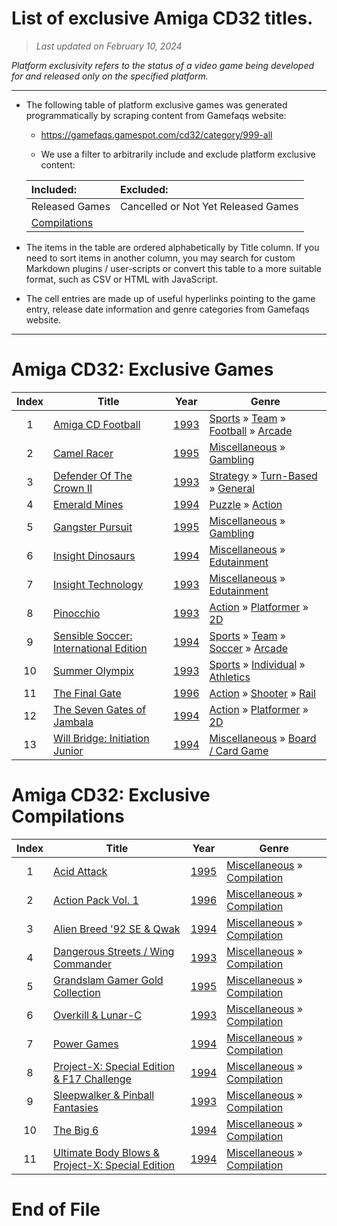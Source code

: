 ﻿# List of exclusive Amiga CD32 titles.

> *Last updated on February 10, 2024*

_Platform exclusivity refers to the status of a video game being developed for and released only on the specified platform._

-----------------------------

 - The following table of platform exclusive games was generated programmatically by scraping content from Gamefaqs website: 

    - https://gamefaqs.gamespot.com/cd32/category/999-all

    - We use a filter to arbitrarily include and exclude platform exclusive content:

      
    |Included:|Excluded:|
    |:--|:--|
    |Released Games|Cancelled or Not Yet Released Games
    |[Compilations](https://gamefaqs.gamespot.com/cd32/category/233-miscellaneous-compilation)|


 - The items in the table are ordered alphabetically by Title column. If you need to sort items in another column, you may search for custom Markdown plugins / user-scripts or convert this table to a more suitable format, such as CSV or HTML with JavaScript.

 - The cell entries are made up of useful hyperlinks pointing to the game entry, release date information and genre categories from Gamefaqs website.

-----------------------------
# Amiga CD32∶ Exclusive Games
|Index|Title|Year|Genre|
|:--:|--|--|--|
|1|<a href="https://gamefaqs.gamespot.com/cd32/619363-amiga-cd-football" target="_blank" rel="noopener noreferrer">Amiga CD Football</a>|<a href="https://gamefaqs.gamespot.com/cd32/619363-amiga-cd-football/data" target="_blank" rel="noopener noreferrer">1993</a>|<a href="https://gamefaqs.gamespot.com/cd32/category/43-sports" target="_blank" rel="noopener noreferrer">Sports</a> &raquo; <a href="https://gamefaqs.gamespot.com/cd32/category/91-sports-team" target="_blank" rel="noopener noreferrer">Team</a> &raquo; <a href="https://gamefaqs.gamespot.com/cd32/category/97-sports-team-football" target="_blank" rel="noopener noreferrer">Football</a> &raquo; <a href="https://gamefaqs.gamespot.com/cd32/category/204-sports-team-football-arcade" target="_blank" rel="noopener noreferrer">Arcade</a>|
|2|<a href="https://gamefaqs.gamespot.com/cd32/619373-camel-racer" target="_blank" rel="noopener noreferrer">Camel Racer</a>|<a href="https://gamefaqs.gamespot.com/cd32/619373-camel-racer/data" target="_blank" rel="noopener noreferrer">1995</a>|<a href="https://gamefaqs.gamespot.com/cd32/category/49-miscellaneous" target="_blank" rel="noopener noreferrer">Miscellaneous</a> &raquo; <a href="https://gamefaqs.gamespot.com/cd32/category/113-miscellaneous-gambling" target="_blank" rel="noopener noreferrer">Gambling</a>|
|3|<a href="https://gamefaqs.gamespot.com/cd32/619492-defender-of-the-crown-ii" target="_blank" rel="noopener noreferrer">Defender Of The Crown II</a>|<a href="https://gamefaqs.gamespot.com/cd32/619492-defender-of-the-crown-ii/data" target="_blank" rel="noopener noreferrer">1993</a>|<a href="https://gamefaqs.gamespot.com/cd32/category/45-strategy" target="_blank" rel="noopener noreferrer">Strategy</a> &raquo; <a href="https://gamefaqs.gamespot.com/cd32/category/59-strategy-turn-based" target="_blank" rel="noopener noreferrer">Turn-Based</a> &raquo; <a href="https://gamefaqs.gamespot.com/cd32/category/305-strategy-turn-based-general" target="_blank" rel="noopener noreferrer">General</a>|
|4|<a href="https://gamefaqs.gamespot.com/cd32/619494-emerald-mines" target="_blank" rel="noopener noreferrer">Emerald Mines</a>|<a href="https://gamefaqs.gamespot.com/cd32/619494-emerald-mines/data" target="_blank" rel="noopener noreferrer">1994</a>|<a href="https://gamefaqs.gamespot.com/cd32/category/173-puzzle" target="_blank" rel="noopener noreferrer">Puzzle</a> &raquo; <a href="https://gamefaqs.gamespot.com/cd32/category/282-puzzle-action" target="_blank" rel="noopener noreferrer">Action</a>|
|5|<a href="https://gamefaqs.gamespot.com/cd32/619891-gangster-pursuit" target="_blank" rel="noopener noreferrer">Gangster Pursuit</a>|<a href="https://gamefaqs.gamespot.com/cd32/619891-gangster-pursuit/data" target="_blank" rel="noopener noreferrer">1995</a>|<a href="https://gamefaqs.gamespot.com/cd32/category/49-miscellaneous" target="_blank" rel="noopener noreferrer">Miscellaneous</a> &raquo; <a href="https://gamefaqs.gamespot.com/cd32/category/113-miscellaneous-gambling" target="_blank" rel="noopener noreferrer">Gambling</a>|
|6|<a href="https://gamefaqs.gamespot.com/cd32/619980-insight-dinosaurs" target="_blank" rel="noopener noreferrer">Insight Dinosaurs</a>|<a href="https://gamefaqs.gamespot.com/cd32/619980-insight-dinosaurs/data" target="_blank" rel="noopener noreferrer">1994</a>|<a href="https://gamefaqs.gamespot.com/cd32/category/49-miscellaneous" target="_blank" rel="noopener noreferrer">Miscellaneous</a> &raquo; <a href="https://gamefaqs.gamespot.com/cd32/category/275-miscellaneous-edutainment" target="_blank" rel="noopener noreferrer">Edutainment</a>|
|7|<a href="https://gamefaqs.gamespot.com/cd32/619981-insight-technology" target="_blank" rel="noopener noreferrer">Insight Technology</a>|<a href="https://gamefaqs.gamespot.com/cd32/619981-insight-technology/data" target="_blank" rel="noopener noreferrer">1993</a>|<a href="https://gamefaqs.gamespot.com/cd32/category/49-miscellaneous" target="_blank" rel="noopener noreferrer">Miscellaneous</a> &raquo; <a href="https://gamefaqs.gamespot.com/cd32/category/275-miscellaneous-edutainment" target="_blank" rel="noopener noreferrer">Edutainment</a>|
|8|<a href="https://gamefaqs.gamespot.com/cd32/619983-pinocchio" target="_blank" rel="noopener noreferrer">Pinocchio</a>|<a href="https://gamefaqs.gamespot.com/cd32/619983-pinocchio/data" target="_blank" rel="noopener noreferrer">1993</a>|<a href="https://gamefaqs.gamespot.com/cd32/category/54-action" target="_blank" rel="noopener noreferrer">Action</a> &raquo; <a href="https://gamefaqs.gamespot.com/cd32/category/56-action-platformer" target="_blank" rel="noopener noreferrer">Platformer</a> &raquo; <a href="https://gamefaqs.gamespot.com/cd32/category/84-action-platformer-2d" target="_blank" rel="noopener noreferrer">2D</a>|
|9|<a href="https://gamefaqs.gamespot.com/cd32/619986-sensible-soccer-international-edition" target="_blank" rel="noopener noreferrer">Sensible Soccer: International Edition</a>|<a href="https://gamefaqs.gamespot.com/cd32/619986-sensible-soccer-international-edition/data" target="_blank" rel="noopener noreferrer">1994</a>|<a href="https://gamefaqs.gamespot.com/cd32/category/43-sports" target="_blank" rel="noopener noreferrer">Sports</a> &raquo; <a href="https://gamefaqs.gamespot.com/cd32/category/91-sports-team" target="_blank" rel="noopener noreferrer">Team</a> &raquo; <a href="https://gamefaqs.gamespot.com/cd32/category/100-sports-team-soccer" target="_blank" rel="noopener noreferrer">Soccer</a> &raquo; <a href="https://gamefaqs.gamespot.com/cd32/category/210-sports-team-soccer-arcade" target="_blank" rel="noopener noreferrer">Arcade</a>|
|10|<a href="https://gamefaqs.gamespot.com/cd32/952233-summer-olympix" target="_blank" rel="noopener noreferrer">Summer Olympix</a>|<a href="https://gamefaqs.gamespot.com/cd32/952233-summer-olympix/data" target="_blank" rel="noopener noreferrer">1993</a>|<a href="https://gamefaqs.gamespot.com/cd32/category/43-sports" target="_blank" rel="noopener noreferrer">Sports</a> &raquo; <a href="https://gamefaqs.gamespot.com/cd32/category/92-sports-individual" target="_blank" rel="noopener noreferrer">Individual</a> &raquo; <a href="https://gamefaqs.gamespot.com/cd32/category/231-sports-individual-athletics" target="_blank" rel="noopener noreferrer">Athletics</a>|
|11|<a href="https://gamefaqs.gamespot.com/cd32/619887-the-final-gate" target="_blank" rel="noopener noreferrer">The Final Gate</a>|<a href="https://gamefaqs.gamespot.com/cd32/619887-the-final-gate/data" target="_blank" rel="noopener noreferrer">1996</a>|<a href="https://gamefaqs.gamespot.com/cd32/category/54-action" target="_blank" rel="noopener noreferrer">Action</a> &raquo; <a href="https://gamefaqs.gamespot.com/cd32/category/55-action-shooter" target="_blank" rel="noopener noreferrer">Shooter</a> &raquo; <a href="https://gamefaqs.gamespot.com/cd32/category/81-action-shooter-rail" target="_blank" rel="noopener noreferrer">Rail</a>|
|12|<a href="https://gamefaqs.gamespot.com/cd32/952096-the-seven-gates-of-jambala" target="_blank" rel="noopener noreferrer">The Seven Gates of Jambala</a>|<a href="https://gamefaqs.gamespot.com/cd32/952096-the-seven-gates-of-jambala/data" target="_blank" rel="noopener noreferrer">1994</a>|<a href="https://gamefaqs.gamespot.com/cd32/category/54-action" target="_blank" rel="noopener noreferrer">Action</a> &raquo; <a href="https://gamefaqs.gamespot.com/cd32/category/56-action-platformer" target="_blank" rel="noopener noreferrer">Platformer</a> &raquo; <a href="https://gamefaqs.gamespot.com/cd32/category/84-action-platformer-2d" target="_blank" rel="noopener noreferrer">2D</a>|
|13|<a href="https://gamefaqs.gamespot.com/cd32/651976-will-bridge-initiation-junior" target="_blank" rel="noopener noreferrer">Will Bridge: Initiation Junior</a>|<a href="https://gamefaqs.gamespot.com/cd32/651976-will-bridge-initiation-junior/data" target="_blank" rel="noopener noreferrer">1994</a>|<a href="https://gamefaqs.gamespot.com/cd32/category/49-miscellaneous" target="_blank" rel="noopener noreferrer">Miscellaneous</a> &raquo; <a href="https://gamefaqs.gamespot.com/cd32/category/227-miscellaneous-board-card-game" target="_blank" rel="noopener noreferrer">Board / Card Game</a>|

# Amiga CD32∶ Exclusive Compilations
|Index|Title|Year|Genre|
|:--:|--|--|--|
|1|<a href="https://gamefaqs.gamespot.com/cd32/619354-acid-attack" target="_blank" rel="noopener noreferrer">Acid Attack</a>|<a href="https://gamefaqs.gamespot.com/cd32/619354-acid-attack/data" target="_blank" rel="noopener noreferrer">1995</a>|<a href="https://gamefaqs.gamespot.com/cd32/category/49-miscellaneous" target="_blank" rel="noopener noreferrer">Miscellaneous</a> &raquo; <a href="https://gamefaqs.gamespot.com/cd32/category/233-miscellaneous-compilation" target="_blank" rel="noopener noreferrer">Compilation</a>|
|2|<a href="https://gamefaqs.gamespot.com/cd32/640226-action-pack-vol-1" target="_blank" rel="noopener noreferrer">Action Pack Vol. 1</a>|<a href="https://gamefaqs.gamespot.com/cd32/640226-action-pack-vol-1/data" target="_blank" rel="noopener noreferrer">1996</a>|<a href="https://gamefaqs.gamespot.com/cd32/category/49-miscellaneous" target="_blank" rel="noopener noreferrer">Miscellaneous</a> &raquo; <a href="https://gamefaqs.gamespot.com/cd32/category/233-miscellaneous-compilation" target="_blank" rel="noopener noreferrer">Compilation</a>|
|3|<a href="https://gamefaqs.gamespot.com/cd32/939722-alien-breed-92-se-and-qwak" target="_blank" rel="noopener noreferrer">Alien Breed '92 SE & Qwak</a>|<a href="https://gamefaqs.gamespot.com/cd32/939722-alien-breed-92-se-and-qwak/data" target="_blank" rel="noopener noreferrer">1994</a>|<a href="https://gamefaqs.gamespot.com/cd32/category/49-miscellaneous" target="_blank" rel="noopener noreferrer">Miscellaneous</a> &raquo; <a href="https://gamefaqs.gamespot.com/cd32/category/233-miscellaneous-compilation" target="_blank" rel="noopener noreferrer">Compilation</a>|
|4|<a href="https://gamefaqs.gamespot.com/cd32/956137-dangerous-streets-wing-commander" target="_blank" rel="noopener noreferrer">Dangerous Streets / Wing Commander</a>|<a href="https://gamefaqs.gamespot.com/cd32/956137-dangerous-streets-wing-commander/data" target="_blank" rel="noopener noreferrer">1993</a>|<a href="https://gamefaqs.gamespot.com/cd32/category/49-miscellaneous" target="_blank" rel="noopener noreferrer">Miscellaneous</a> &raquo; <a href="https://gamefaqs.gamespot.com/cd32/category/233-miscellaneous-compilation" target="_blank" rel="noopener noreferrer">Compilation</a>|
|5|<a href="https://gamefaqs.gamespot.com/cd32/619950-grandslam-gamer-gold-collection" target="_blank" rel="noopener noreferrer">Grandslam Gamer Gold Collection</a>|<a href="https://gamefaqs.gamespot.com/cd32/619950-grandslam-gamer-gold-collection/data" target="_blank" rel="noopener noreferrer">1995</a>|<a href="https://gamefaqs.gamespot.com/cd32/category/49-miscellaneous" target="_blank" rel="noopener noreferrer">Miscellaneous</a> &raquo; <a href="https://gamefaqs.gamespot.com/cd32/category/233-miscellaneous-compilation" target="_blank" rel="noopener noreferrer">Compilation</a>|
|6|<a href="https://gamefaqs.gamespot.com/cd32/619956-overkill-and-lunar-c" target="_blank" rel="noopener noreferrer">Overkill & Lunar-C</a>|<a href="https://gamefaqs.gamespot.com/cd32/619956-overkill-and-lunar-c/data" target="_blank" rel="noopener noreferrer">1993</a>|<a href="https://gamefaqs.gamespot.com/cd32/category/49-miscellaneous" target="_blank" rel="noopener noreferrer">Miscellaneous</a> &raquo; <a href="https://gamefaqs.gamespot.com/cd32/category/233-miscellaneous-compilation" target="_blank" rel="noopener noreferrer">Compilation</a>|
|7|<a href="https://gamefaqs.gamespot.com/cd32/619984-power-games" target="_blank" rel="noopener noreferrer">Power Games</a>|<a href="https://gamefaqs.gamespot.com/cd32/619984-power-games/data" target="_blank" rel="noopener noreferrer">1994</a>|<a href="https://gamefaqs.gamespot.com/cd32/category/49-miscellaneous" target="_blank" rel="noopener noreferrer">Miscellaneous</a> &raquo; <a href="https://gamefaqs.gamespot.com/cd32/category/233-miscellaneous-compilation" target="_blank" rel="noopener noreferrer">Compilation</a>|
|8|<a href="https://gamefaqs.gamespot.com/cd32/619960-project-x-special-edition-and-f17-challenge" target="_blank" rel="noopener noreferrer">Project-X: Special Edition & F17 Challenge</a>|<a href="https://gamefaqs.gamespot.com/cd32/619960-project-x-special-edition-and-f17-challenge/data" target="_blank" rel="noopener noreferrer">1994</a>|<a href="https://gamefaqs.gamespot.com/cd32/category/49-miscellaneous" target="_blank" rel="noopener noreferrer">Miscellaneous</a> &raquo; <a href="https://gamefaqs.gamespot.com/cd32/category/233-miscellaneous-compilation" target="_blank" rel="noopener noreferrer">Compilation</a>|
|9|<a href="https://gamefaqs.gamespot.com/cd32/640228-sleepwalker-and-pinball-fantasies" target="_blank" rel="noopener noreferrer">Sleepwalker & Pinball Fantasies</a>|<a href="https://gamefaqs.gamespot.com/cd32/640228-sleepwalker-and-pinball-fantasies/data" target="_blank" rel="noopener noreferrer">1993</a>|<a href="https://gamefaqs.gamespot.com/cd32/category/49-miscellaneous" target="_blank" rel="noopener noreferrer">Miscellaneous</a> &raquo; <a href="https://gamefaqs.gamespot.com/cd32/category/233-miscellaneous-compilation" target="_blank" rel="noopener noreferrer">Compilation</a>|
|10|<a href="https://gamefaqs.gamespot.com/cd32/997287-the-big-6" target="_blank" rel="noopener noreferrer">The Big 6</a>|<a href="https://gamefaqs.gamespot.com/cd32/997287-the-big-6/data" target="_blank" rel="noopener noreferrer">1994</a>|<a href="https://gamefaqs.gamespot.com/cd32/category/49-miscellaneous" target="_blank" rel="noopener noreferrer">Miscellaneous</a> &raquo; <a href="https://gamefaqs.gamespot.com/cd32/category/233-miscellaneous-compilation" target="_blank" rel="noopener noreferrer">Compilation</a>|
|11|<a href="https://gamefaqs.gamespot.com/cd32/619975-ultimate-body-blows-and-project-x-special-edition" target="_blank" rel="noopener noreferrer">Ultimate Body Blows & Project-X: Special Edition</a>|<a href="https://gamefaqs.gamespot.com/cd32/619975-ultimate-body-blows-and-project-x-special-edition/data" target="_blank" rel="noopener noreferrer">1994</a>|<a href="https://gamefaqs.gamespot.com/cd32/category/49-miscellaneous" target="_blank" rel="noopener noreferrer">Miscellaneous</a> &raquo; <a href="https://gamefaqs.gamespot.com/cd32/category/233-miscellaneous-compilation" target="_blank" rel="noopener noreferrer">Compilation</a>|

# End of File